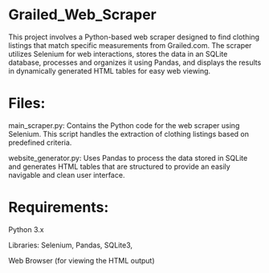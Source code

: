 # Grailed_Web_Scraper

This project involves a Python-based web scraper designed to find clothing listings that match specific measurements from Grailed.com. The scraper utilizes Selenium for web interactions, stores the data in an SQLite database, processes and organizes it using Pandas, and displays the results in dynamically generated HTML tables for easy web viewing.

# Files:

main_scraper.py: Contains the Python code for the web scraper using Selenium. This script handles the extraction of clothing listings based on predefined criteria.

website_generator.py: Uses Pandas to process the data stored in SQLite and generates HTML tables that are structured to provide an easily navigable and clean user interface.

# Requirements:

Python 3.x

Libraries: Selenium, Pandas, SQLite3,

Web Browser (for viewing the HTML output)
